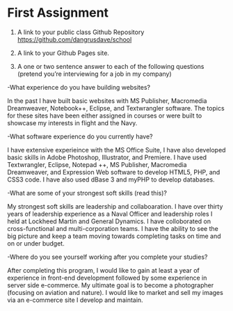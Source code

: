 # First Assignment
1. A link to your public class Github Repository
https://github.com/dangrusdave/school

2. A link to your Github Pages site.


3. A one or two sentence answer to each of the following questions (pretend you’re interviewing for a job in my company)

-What experience do you have building websites? 

In the past I have built basic websites with MS Publisher, Macromedia Dreamweaver, Notebook++, Eclipse, and Textwrangler software.  The topics for these sites have been either assigned in courses or were built to showcase my interests in flight and the Navy.

-What software experience do you currently have? 

I have extensive experieince with the MS Office Suite, I have also developed basic skills in Adobe Photoshop, Illustrator, and Premiere.  I have used Textwrangler, Eclipse, Notepad ++, MS Publisher, Macromedia Dreamweaver, and Expression Web software to develop HTML5, PHP, and CSS3 code. I have also used dBase 3 and myPHP to develop databases.

-What are some of your strongest soft skills (read this)? 

My strongest soft skills are leadership and collaboaration.  I have over thirty years of leadership experience as a Naval Officer and leadership roles I held at Lockheed Martin and General Dynamics. I have colloborated on cross-functional and multi-corporation teams.  I have the ability to see the big picture and keep a team moving towards completing tasks on time and on or under budget.

-Where do you see yourself working after you complete your studies? 

After completing this program, I would like to gain at least a year of experience in front-end development followed by some experience in server side e-commerce.  My ultimate goal is to become a photographer (focusing on aviation and nature). I would like to market and sell my images via an e-commerce site I develop and maintain.


